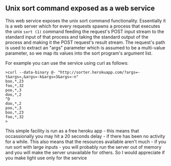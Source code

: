 Unix sort command exposed as a web service
--

This web service exposes the unix sort command functionality.
Essentially it is a web server which for every requests spawns a process that executes the unix `sort (1)` command
feeding the request's POST input stream to the standard input of that process and taking the standard output of the process and making it the POST request's result stream.
The request's path is used to extract an "args" parameter which is assumed to be a multi-value parameter, so we map its values into the sort program's argument list. 

For example you can use the service using curl as follows:
```
>curl --data-binary @- "http://sorter.herokuapp.com/?args=-t&args=,&args=-k&args=3&args=-n"
boo,*,23
foo,*,32
poo,*,3
doo,*,2
^D
doo,*,2
poo,*,3
boo,*,23
foo,*,32
>
```
This simple facility is run as a free heroku app - this means that occassionally you may hit a 20 seconds delay - if there has been no activity for a while.
This also means that the resources available aren't much - if you run sort with large inputs - you will probably run the server out of memory and you will make the server unavailable for others. So I would appreciate if you make light use only for the service

